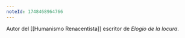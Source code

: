 ```yaml
---
noteId: 1748468964766
---
```


[]()Autor del [[Humanismo Renacentista]] escritor de *Elogio de la locura*. 